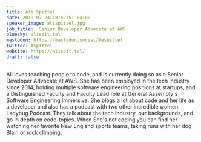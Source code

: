 ```yaml
---
title: Ali Spittel
date: 2019-07-24T18:52:51-04:00
speaker_image: alispittel.jpg
job_title:  Senior Developer Advocate at AWS
bluesky: alispit.tel
mastodon: https://mastodon.social/@aspittel
twitter: ASpittel
website: https://alispit.tel/
draft: false
---
```


Ali loves teaching people to code, and is currently doing so as a Senior Developer Advocate at AWS. She has been employed in the tech industry since 2014, holding multiple software engineering positions at startups, and a Distinguished Faculty and Faculty Lead role at General Assembly's Software Engineering Immersive. She blogs a lot about code and her life as a developer and also has a podcast with two other incredible women: Ladybug Podcast. They talk about the tech industry, our backgrounds, and go in depth on code-topics. When She's not coding you can find her watching her favorite New England sports teams, taking runs with her dog Blair, or rock climbing.
